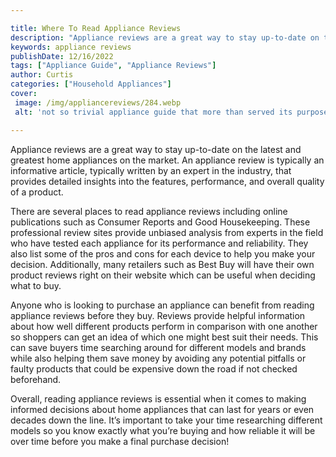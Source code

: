 ```yaml
---

title: Where To Read Appliance Reviews
description: "Appliance reviews are a great way to stay up-to-date on the latest and greatest home appliances on the market. An appliance review...find out now"
keywords: appliance reviews
publishDate: 12/16/2022
tags: ["Appliance Guide", "Appliance Reviews"]
author: Curtis
categories: ["Household Appliances"]
cover: 
 image: /img/appliancereviews/284.webp
 alt: 'not so trivial appliance guide that more than served its purpose'

---
```


Appliance reviews are a great way to stay up-to-date on the latest and greatest home appliances on the market. An appliance review is typically an informative article, typically written by an expert in the industry, that provides detailed insights into the features, performance, and overall quality of a product.

There are several places to read appliance reviews including online publications such as Consumer Reports and Good Housekeeping. These professional review sites provide unbiased analysis from experts in the field who have tested each appliance for its performance and reliability. They also list some of the pros and cons for each device to help you make your decision. Additionally, many retailers such as Best Buy will have their own product reviews right on their website which can be useful when deciding what to buy. 

Anyone who is looking to purchase an appliance can benefit from reading appliance reviews before they buy. Reviews provide helpful information about how well different products perform in comparison with one another so shoppers can get an idea of which one might best suit their needs. This can save buyers time searching around for different models and brands while also helping them save money by avoiding any potential pitfalls or faulty products that could be expensive down the road if not checked beforehand. 

Overall, reading appliance reviews is essential when it comes to making informed decisions about home appliances that can last for years or even decades down the line. It’s important to take your time researching different models so you know exactly what you’re buying and how reliable it will be over time before you make a final purchase decision!
